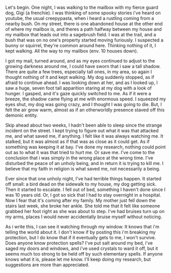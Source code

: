 Let's begin. One night, I was walking to the mailbox with my fierce guard dog, Gigi (a frenchie). I was thinking of some spooky stories i've heard on youtube, the usual creepypasta, when i heard a rustling coming from a nearby bush. On my street, there is one abandoned house at the other end of where my mailbox is, and theres a path halfway between my house and my mailbox that leads out into a sagebrush field. I was at the trail, and a bush that was on no one's property started moving furiously. I suspected a bunny or squirrel, they're common around here. Thinking nothing of it, I kept walking. All the way to my mailbox (env. 10 houses down).

I got my mail, turned around, and as my eyes continued to adjust to the growing darkness around me, I could have sworn that i saw a tall shadow. There are quite a few trees, especially tall ones, in my area, so again I thought nothing of it and kept walking. My dog suddenly stopped, as if afraid to continue ahead. I was looking down at her, and as I looked up, I saw a huge, seven foot tall apparition staring at my dog with a look of hunger. I gasped, and it's gaze quickly switched to me. As if it were a breeze, the shadow came flying at me with enormous speed. I squeezed my eyes shut, my dog was going crazy, and I thought I was going to die. But, I felt the air grow warm, almost as if an otherworldly presence staved off this demonic entity.

Skip ahead about two weeks, I hadn't been able to sleep since the strange incident on the street. I kept trying to figure out what it was that attacked me, and what saved me, if anything. I felt like it was always watching me. It stalked, but it was almost as if that was as close as it could get. As if something was keeping it at bay. I've done my research, nothing could point out as to what it was that tried to hurt me. Or save me. I've come to the conclusion that i was simply in the wrong place at the wrong time. I've disturbed the peace of an unholy being, and in return it is trying to kill me. I believe that my faith in religion is what saved me, not necessarily a being.

Ever since that one unholy night, I've had terrible things happen. It started off small: a bird dead on the sidewalk to my house, my dog getting sick. Then it started to escalate. I fell out of bed, something I haven't done since I was 10 years old. Or, I got so sick that I had to stay overnight in a hospital. Now I fear that it's coming after my family. My mother just fell down the stairs last week, she broke her ankle. She told me that it felt like someone grabbed her foot right as she was about to step. I've had bruises turn up on my arms, places I would never accidentally bruise myself without noticing.

As i write this, I can see it watching through my window. It knows that i'm telling the world about it. I don't know if by posting this i'm breaking my protection, but I do know that if it eventually gets to me, I won't survive. Does anyone know protection spells? I've put salt around my bed, i've saged my doors and windows, and i've used crystals to ward it off, but it seems much too strong to be held off by such elementary spells. If anyone knows what it is, please let me know. I'll keep doing my research, but suggestions are more than appreciated.